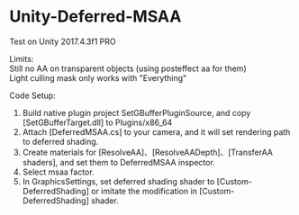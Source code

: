 # Unity-Deferred-MSAA

Test on Unity 2017.4.3f1 PRO <br>

Limits: <br>
Still no AA on transparent objects (using posteffect aa for them) <br>
Light culling mask only works with "Everything" <br>

Code Setup: <br>
1. Build native plugin project SetGBufferPluginSource, and copy [SetGBufferTarget.dll] to Plugins/x86_64
2. Attach [DeferredMSAA.cs] to your camera, and it will set rendering path to deferred shading.
3. Create materials for [ResolveAA]、[ResolveAADepth]、[TransferAA shaders], and set them to DeferredMSAA inspector.
4. Select msaa factor.
5. In GraphicsSettings, set deferred shading shader to [Custom-DeferredShading] or imitate the modification in [Custom-DeferredShading] shader.
